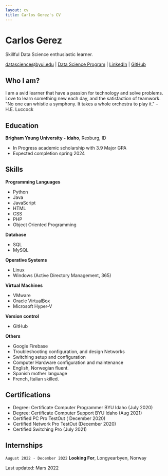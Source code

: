 ```yaml
---
layout: cv
title: Carlos Gerez's CV
---
```

# Carlos Gerez
Skillful Data Science enthusiastic learner.

<div id="webaddress">
<a href="mailto:datascience@byui.edu">datascience@byui.edu</a>
| <a href="https://byuidatascience.github.io/">Data Science Program</a>
| <a href="https://www.linkedin.com/in/carlos-gerez-solid-state928b98a4/">LinkedIn</a>
| <a href="https://github.com/carlosdgerez?tab=repositories">GitHub</a>
</div>

## Who I am?
I am  a avid learner that have a passion for technology and solve problems.
Love to learn something new each day, and the satisfaction of teamwork.
"No one can whistle a symphony. It takes a whole orchestra to play it." – H.E. Luccock

## Education


__Brigham Young University - Idaho__, Rexburg, ID

- In Progress academic scholarship with 3.9 Major GPA
- Expected completion spring 2024



## Skills
__Programming Languages__

- Python
- Java
- JavaScript
- HTML
- CSS
- PHP
- Object Oriented Programming

__Database__
- SQL
- MySQL

__Operative Systems__
 
- Linux
- Windows (Active Directory Management, 365)

__Virtual Machines__

- VMware
- Oracle VirtualBox
- Microsoft Hyper-V

__Version control__
     
- GitHub

__Others__

- Google Firebase
- Troubleshooting configuration, and design Networks
- Switching setup and configuration
- Computer Hardware configuration and maintenance
- English, Norwegian fluent.
- Spanish mother language
- French, Italian skilled.

## Certifications

- Degree: Certificate  Computer Programmer BYU Idaho (July 2020)
- Degree: Certificate Computer Support BYU Idaho (Aug 2021)
- Certified PC Pro TestOut ( December 2020)
- Certified Network Pro TestOut (December 2020)
- Certified Switching Pro (July 2021)

## Internships   

`August 2022 - December 2022`
__Looking For__, Longyearbyen, Norway









Last updated: Mars 2022 


